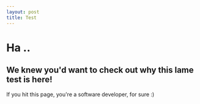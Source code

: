 ```yaml
---
layout: post
title: Test
---
```


# Ha .. 
## We knew you'd want to check out why this lame test is here!

If you hit this page, you're a software developer, for sure :)